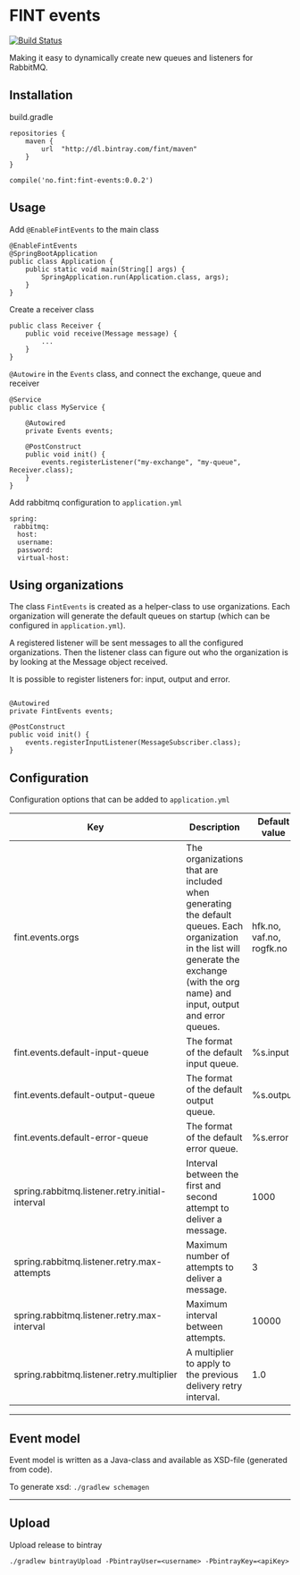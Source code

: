 # FINT events

[![Build Status](https://travis-ci.org/FINTprosjektet/fint-events.svg?branch=master)](https://travis-ci.org/FINTprosjektet/fint-events)

Making it easy to dynamically create new queues and listeners for RabbitMQ.

## Installation

build.gradle

```
repositories {
    maven {
        url  "http://dl.bintray.com/fint/maven" 
    }
}

compile('no.fint:fint-events:0.0.2')
```

## Usage

Add `@EnableFintEvents` to the main class

```
@EnableFintEvents
@SpringBootApplication
public class Application {
    public static void main(String[] args) {
        SpringApplication.run(Application.class, args);
    }
}
```

Create a receiver class
```
public class Receiver {
    public void receive(Message message) {
        ...
    }
}

```

`@Autowire` in the `Events` class, and connect the exchange, queue and receiver

```
@Service
public class MyService {

    @Autowired
    private Events events;

    @PostConstruct
    public void init() {
        events.registerListener("my-exchange", "my-queue", Receiver.class);
    }
}
```

Add rabbitmq configuration to `application.yml`

```
spring:
 rabbitmq:
  host:
  username:
  password:
  virtual-host:
```

## Using organizations

The class `FintEvents` is created as a helper-class to use organizations.
Each organization will generate the default queues on startup (which can be configured in `application.yml`).  

A registered listener will be sent messages to all the configured organizations.
Then the listener class can figure out who the organization is by looking at the Message object received.  

It is possible to register listeners for: input, output and error.

```

@Autowired
private FintEvents events;

@PostConstruct
public void init() {
    events.registerInputListener(MessageSubscriber.class);
}

```

## Configuration

Configuration options that can be added to `application.yml`

| Key | Description | Default value |
|-----|-------------|---------------|
| fint.events.orgs | The organizations that are included when generating the default queues. Each organization in the list will generate the exchange (with the org name) and input, output and error queues.  | hfk.no, vaf.no, rogfk.no |
| fint.events.default-input-queue | The format of the default input queue. | %s.input |
| fint.events.default-output-queue | The format of the default output queue. | %s.output |
| fint.events.default-error-queue | The format of the default error queue. | %s.error |
| spring.rabbitmq.listener.retry.initial-interval | Interval between the first and second attempt to deliver a message. | 1000 |
| spring.rabbitmq.listener.retry.max-attempts | Maximum number of attempts to deliver a message. | 3 |
| spring.rabbitmq.listener.retry.max-interval | Maximum interval between attempts. | 10000 |
| spring.rabbitmq.listener.retry.multiplier | A multiplier to apply to the previous delivery retry interval. | 1.0 |

---------

## Event model

Event model is written as a Java-class and available as XSD-file (generated from code).  
  
To generate xsd: `./gradlew schemagen`

---------

## Upload

Upload release to bintray

`./gradlew bintrayUpload -PbintrayUser=<username> -PbintrayKey=<apiKey>`
